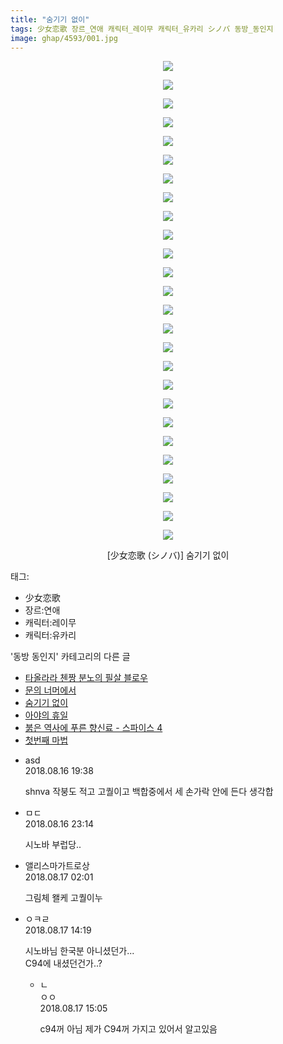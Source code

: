 ```yaml
---
title: "숨기기 없이"
tags: 少女恋歌 장르_연애 캐릭터_레이무 캐릭터_유카리 シノバ 동방_동인지
image: ghap/4593/001.jpg
---
```

<div class="article">
<p style="text-align: center; clear: none; float: none;"><img src="{{ site.nasurl }}/ghap/4593/001.jpg"/></p>
<p style="text-align: center; clear: none; float: none;"><img src="{{ site.nasurl }}/ghap/4593/002.jpg"/></p>
<p style="text-align: center; clear: none; float: none;"><img src="{{ site.nasurl }}/ghap/4593/003.jpg"/></p>
<p style="text-align: center; clear: none; float: none;"><img src="{{ site.nasurl }}/ghap/4593/004.jpg"/></p>
<p style="text-align: center; clear: none; float: none;"><img src="{{ site.nasurl }}/ghap/4593/005.jpg"/></p>
<p style="text-align: center; clear: none; float: none;"><img src="{{ site.nasurl }}/ghap/4593/006.jpg"/></p>
<p style="text-align: center; clear: none; float: none;"><img src="{{ site.nasurl }}/ghap/4593/007.jpg"/></p>
<p style="text-align: center; clear: none; float: none;"><img src="{{ site.nasurl }}/ghap/4593/008.jpg"/></p>
<p style="text-align: center; clear: none; float: none;"><img src="{{ site.nasurl }}/ghap/4593/009.jpg"/></p>
<p style="text-align: center; clear: none; float: none;"><img src="{{ site.nasurl }}/ghap/4593/010.jpg"/></p>
<p style="text-align: center; clear: none; float: none;"><img src="{{ site.nasurl }}/ghap/4593/011.jpg"/></p>
<p style="text-align: center; clear: none; float: none;"><img src="{{ site.nasurl }}/ghap/4593/012.jpg"/></p>
<p style="text-align: center; clear: none; float: none;"><img src="{{ site.nasurl }}/ghap/4593/013.jpg"/></p>
<p style="text-align: center; clear: none; float: none;"><img src="{{ site.nasurl }}/ghap/4593/014.jpg"/></p>
<p style="text-align: center; clear: none; float: none;"><img src="{{ site.nasurl }}/ghap/4593/015.jpg"/></p>
<p style="text-align: center; clear: none; float: none;"><img src="{{ site.nasurl }}/ghap/4593/016.jpg"/></p>
<p style="text-align: center; clear: none; float: none;"><img src="{{ site.nasurl }}/ghap/4593/017.jpg"/></p>
<p style="text-align: center; clear: none; float: none;"><img src="{{ site.nasurl }}/ghap/4593/018.jpg"/></p>
<p style="text-align: center; clear: none; float: none;"><img src="{{ site.nasurl }}/ghap/4593/019.jpg"/></p>
<p style="text-align: center; clear: none; float: none;"><img src="{{ site.nasurl }}/ghap/4593/020.jpg"/></p>
<p style="text-align: center; clear: none; float: none;"><img src="{{ site.nasurl }}/ghap/4593/021.jpg"/></p>
<p style="text-align: center; clear: none; float: none;"><img src="{{ site.nasurl }}/ghap/4593/022.jpg"/></p>
<p style="text-align: center; clear: none; float: none;"><img src="{{ site.nasurl }}/ghap/4593/023.jpg"/></p>
<p style="text-align: center; clear: none; float: none;"><img src="{{ site.nasurl }}/ghap/4593/024.jpg"/></p>
<p style="text-align: center; clear: none; float: none;"><img src="{{ site.nasurl }}/ghap/4593/025.jpg"/></p>
<p style="text-align: center; clear: none; float: none;"><img src="{{ site.nasurl }}/ghap/4593/026.jpg"/></p>
<p style="text-align: center; clear: none; float: none;">[少女恋歌 (シノバ)] 숨기기 없이</p>
</div><div class="tagTrail">
<p>태그: </p>
<ul>
<li>少女恋歌</li>
<li>장르:연애</li>
<li>캐릭터:레이무</li>
<li>캐릭터:유카리</li>
</ul>
</div><div class="another">
<p>'동방 동인지' 카테고리의 다른 글</p>
<ul>
<li><a href="/2018-08-16-ghap_4598">타올라라 첸짱 분노의 필살 블로우</a></li>
<li><a href="/2018-08-16-ghap_4595">문의 너머에서</a></li>
<li><a href="/2018-08-16-ghap_4593">숨기기 없이</a></li>
<li><a href="/2018-08-16-ghap_4591">아야의 휴일</a></li>
<li><a href="/2018-08-13-ghap_4590">붉은 역사에 푸른 향신료 - 스파이스 4</a></li>
<li><a href="/2018-08-13-ghap_4587">첫번째 마법</a></li>
</ul>
</div><div class="cb_module cb_fluid">
<div class="cb_wrt cb_profile">
<div class="comment">
<ul>
<li class="cb_thumb_off" id="comment15310264">
<div class="cb_comment_area">
<div class="cb_info_area">
<div class="cb_section">
<span class="cb_nick_name">asd</span>
</div>
<div class="cb_section">
<span class="cb_date">2018.08.16 19:38 </span>
</div>
</div>
<div class="cb_dsc_comment">
<p class="cb_dsc">
											shnva 작붕도 적고 고퀄이고 백합중에서 세 손가락 안에 든다 생각합
										</p>
</div>
</div></li>
<li class="cb_thumb_off" id="comment15310392">
<div class="cb_comment_area">
<div class="cb_info_area">
<div class="cb_section">
<span class="cb_nick_name">ㅁㄷ</span>
</div>
<div class="cb_section">
<span class="cb_date">2018.08.16 23:14 </span>
</div>
</div>
<div class="cb_dsc_comment">
<p class="cb_dsc">
											시노바 부럽당..
										</p>
</div>
</div></li>
<li class="cb_thumb_off" id="comment15310486">
<div class="cb_comment_area">
<div class="cb_info_area">
<div class="cb_section">
<span class="cb_nick_name">앨리스마가트로상</span>
</div>
<div class="cb_section">
<span class="cb_date">2018.08.17 02:01 </span>
</div>
</div>
<div class="cb_dsc_comment">
<p class="cb_dsc">
											그림체 왤케 고퀄이누
										</p>
</div>
</div></li>
<li class="cb_thumb_off" id="comment15310804">
<div class="cb_comment_area">
<div class="cb_info_area">
<div class="cb_section">
<span class="cb_nick_name">ㅇㅋㄹ</span>
</div>
<div class="cb_section">
<span class="cb_date">2018.08.17 14:19 </span>
</div>
</div>
<div class="cb_dsc_comment">
<p class="cb_dsc">
											시노바님 한국분 아니셨던가...<br/>
C94에 내셨던건가..?
										</p>
</div>
<ul>
<li class="cb_thumb_off" id="comment15310837">
<span class="cb_bu_subnode">ㄴ</span>
<div class="cb_comment_area">
<div class="cb_info_area">
<div class="cb_section">
<span class="cb_nick_name">ㅇㅇ</span>
</div>
<div class="cb_section">
<span class="cb_date">2018.08.17 15:05 </span>
</div>
</div>
<div class="cb_dsc_comment">
<p class="cb_dsc">
																c94꺼 아님 제가 C94꺼 가지고 있어서 알고있음
															</p>
</div>
</div>
</li>
</ul>
</div></li>
</ul>
</div>
</div><!-- commentList close -->
</div>